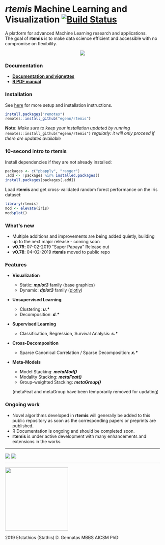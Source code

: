 **_rtemis_** Machine Learning and Visualization [![Build Status](https://travis-ci.com/egenn/rtemis.svg?branch=master)](https://travis-ci.com/egenn/rtemis)
===============================================
A platform for advanced Machine Learning research and applications.  
The goal of __rtemis__ is to make data science efficient and accessible with no compromise on flexibility.

<div style="text-align:center">
<a href="https://rtemis.netlify.com">
<img align = "center" src="https://egenn.github.io/imgs/rtemis_logo.png"></a>
</div>

### Documentation
* [__Documentation and vignettes__](https://rtemis.netlify.com)  
* [__R PDF manual__](https://egenn.github.io/docs/rtemis.pdf)

### Installation
See [here](https://rtemis.netlify.com/setup.html) for more setup and installation instructions.

```r
install.packages("remotes")
remotes::install_github("egenn/rtemis")
```

**Note:** *Make sure to keep your installation updated by running* `remotes::install_github("egenn/rtemis")` *regularly: it will only proceed if there are updates available*


### 10-second intro to __rtemis__
Install dependencies if they are not already installed:
```r
packages <- c("pbapply", "ranger")
.add <- !packages %in% installed.packages()
install.packages(packages[.add])
```

Load __rtemis__ and get cross-validated random forest performance on the iris dataset:
```r
library(rtemis)
mod <- elevate(iris)
mod$plot()
```

### What's new
* Multiple additions and improvements are being added quietly, building up to the next major release - coming soon
* __v0.79__: 07-02-2019 "Super Papaya" Release out
* __v0.78__: 04-02-2019 __rtemis__ moved to public repo

### Features

* __Visualization__
     - Static: **_mplot3_** family (base graphics)
     - Dynamic: **_dplot3_** family ([plotly](https://plot.ly/r/))
* __Unsupervised Learning__
     - Clustering: **_u.\*_**
     - Decomposition: **_d.\*_**
* __Supervised Learning__
     - Classification, Regression, Survival Analysis: **_s.\*_**
* __Cross-Decomposition__
     - Sparse Canonical Correlation / Sparse Decomposition: **_x.\*_**
* __Meta-Models__  
     - Model Stacking: **_metaMod()_**
     - Modality Stacking: **_metaFeat()_**
     - Group-weighted Stacking: **_metaGroup()_**

  (metaFeat and metaGroup have been temporarily removed for updating)

### Ongoing work

* Novel algorithms developed in __rtemis__ will generally be added to this public repository as soon as the corresponding papers or preprints are published.
* R Documentation is ongoing and should be completed soon.
* __rtemis__ is under active development with many enhancements and extensions in the works
---
<img align = "center" src="https://egenn.github.io/imgs/rtemis_vis_collage.png">
<img align = "center" src="https://egenn.github.io/imgs/iris_CART.png">
<br>

---  

<img align = "center" src="https://egenn.github.io/imgs/rtemis_hex_2020.png" width="205">  

2019 Efstathios (Stathis) D. Gennatas MBBS AICSM PhD  
